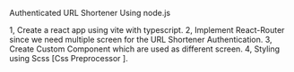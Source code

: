 Authenticated URL Shortener Using node.js

1, Create a react app using vite with typescript.
2, Implement React-Router since we need multiple screen for the URL Shortener Authentication.
3, Create Custom Component which are used as different screen.
4, Styling using Scss [Css Preprocessor ].
